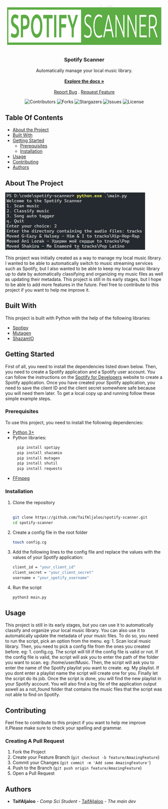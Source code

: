 <br/>
<p align="center">
  <a href="https://github.com/TaifAljaloo/Spotify-scanner">
    <img src="assets/logo.png" alt="Logo" width="956" height="138">
  </a>

  <h3 align="center">Spotify Scanner</h3>

  <p align="center">
    Automatically manage your local music library.
    <br/>
    <br/>
    <a href="https://github.com/TaifAljaloo/Spotify-scanner"><strong>Explore the docs »</strong></a>
    <br/>
    <br/>
    <a href="https://github.com/TaifAljaloo/Spotify-scanner/issues">Report Bug</a>
    .
    <a href="https://github.com/TaifAljaloo/Spotify-scanner/issues">Request Feature</a>
  </p>
</p>

<div align="center">

![Contributors](https://img.shields.io/github/contributors/TaifAljaloo/Spotify-scanner?color=dark-green) ![Forks](https://img.shields.io/github/forks/TaifAljaloo/Spotify-scanner?style=social) ![Stargazers](https://img.shields.io/github/stars/TaifAljaloo/Spotify-scanner?style=social) ![Issues](https://img.shields.io/github/issues/TaifAljaloo/Spotify-scanner) ![License](https://img.shields.io/github/license/TaifAljaloo/Spotify-scanner)

</div>


## Table Of Contents

* [About the Project](#about-the-project)
* [Built With](#built-with)
* [Getting Started](#getting-started)
  * [Prerequisites](#prerequisites)
  * [Installation](#installation)
* [Usage](#usage)
* [Contributing](#contributing)
* [Authors](#authors)

## About The Project

![Screen Shot](assets/screenshot.png)

This project was initially created as a way to manage my local music library. I wanted to be able to automatically switch to music streaming services such as Spotify, but I also wanted to be able to keep my local music library up to date by automatically classifying and organizing my music files as well as updating their metadata. This project is still in its early stages, but I hope to be able to add more features in the future. Feel free to contribute to this project if you want to help me improve it.

## Built With

This project is built with Python with the help of the following libraries:

* [Spotipy](https://github.com/spotipy-dev/spotipy)
* [Mutagen](https://github.com/quodlibet/mutagen)
* [ShazamIO](https://github.com/dotX12/ShazamIO)

## Getting Started

First of all, you need to install the dependencies listed down below. Then, you need to create a Spotify application and a Spotify user account. You can follow the instructions on the [Spotify for Developers](https://developer.spotify.com/documentation/general/guides/app-settings/) website to create a Spotify application. Once you have created your Spotify application, you need to save the client ID and the client secret somewhere safe because you will need them later. 
To get a local copy up and running follow these simple example steps.

### Prerequisites

To use this project, you need to install the following dependencies:

- [Python 3+](https://www.python.org/downloads/)
- Python libraries:
  ```bash
    pip install spotipy
    pip install shazamio
    pip install mutagen
    pip install shutil
    pip install requests
    ```	
- [FFmpeg](https://ffmpeg.org/download.html)

### Installation

1. Clone the repository
   ```bash

   git clone https://github.com/TaifAljaloo/spotify-scanner.git
   cd spotify-scanner
    ```

2. Create a config file in the root folder 
    ```bash
    touch config.cg
    ```
3. Add the following lines to the config file and replace the values with the values of your Spotify application:
    ```bash
    client_id = "your_client_id"
    client_secret = "your_client_secret"
    username = "your_spotify_username"
    ```
4. Run the script
    ```bash
    python3 main.py
    ```

## Usage

This project is still in its early stages, but you can use it to automatically classify and organize your local music library. You can also use it to automatically update the metadata of your music files. To do so, you need to run the script, pick an option from the menu. eg: 1. Scan local music library. Then, you need to pick a config file from the ones you created before. eg: 1. config.cg.
The script will till if the config file is valid or not.
If the config file is valid, the script will ask you to enter the path of the folder you want to scan. eg: /home/user/Music. Then, the script will ask you to enter the name of the Spotify playlist you want to create. eg: My playlist. If you dont enter a playlist name the script will create one for you. Finally let the script do its job. Once the script is done, you will find the new playlist in your Spotify account. You will also find a log file of the application output aswell as a not_found folder that contains the music files that the script was not able to find on Spotify.


## Contributing

Feel free to contribute to this project if you want to help me improve it.Please make sure to check your spelling and grammar.

### Creating A Pull Request

1. Fork the Project
2. Create your Feature Branch (`git checkout -b feature/AmazingFeature`)
3. Commit your Changes (`git commit -m 'Add some AmazingFeature'`)
4. Push to the Branch (`git push origin feature/AmazingFeature`)
5. Open a Pull Request

## Authors

* **TaifAljaloo** - *Comp Sci Student* - [TaifAljaloo](https://github.com/TaifAljaloo) - *The main dev*
